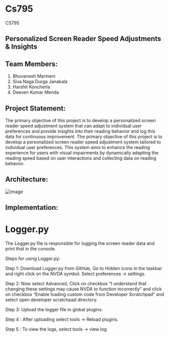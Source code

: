 # Cs795
CS795
## Personalized Screen Reader Speed Adjustments & Insights

## Team Members:
1) Bhuvanesh Marineni
2) Siva Naga Durga Janakala
3) Harshit Koncherla
4) Deeven Kumar Menda
   
## Project Statement:
The primary objective of this project is to develop a personalized screen reader speed adjustment system that can adapt to individual user preferences and provide insights into their reading behavior and log this data for continuous improvement. The primary objective of this project is to develop a personalized screen reader speed adjustment system tailored to individual user preferences. This system aims to enhance the reading experience for users with visual impairments by dynamically adapting the reading speed based on user interactions and collecting data on reading behavior.
## Architecture:
![image](https://github.com/BhuvaneshMarineni/Cs795/assets/122952070/54773dab-bb75-4fa1-a4b1-44bd642227fe)
## Implementation:
# Logger.py
The Logger.py file is responsible for logging the screen reader data and print that in the console.

Steps for using Logger.py:

Step 1: Download Logger.py from GitHub, Go to Hidden icons in the taskbar and right click on the NVDA symbol. Select preferences → settings.

Step 2:  Now select Advanced, Click on checkbox “I understand that changing these settings may cause NVDA to function incorrectly” and click on checkbox “Enable loading custom code from Developer Scratchpad” and select open developer scratchpad directory.

Step 3: Upload the logger file in global plugins.

Step 4 : After uploading select tools → Reload plugins.

Step 5 : To view the logs, select tools → view log
